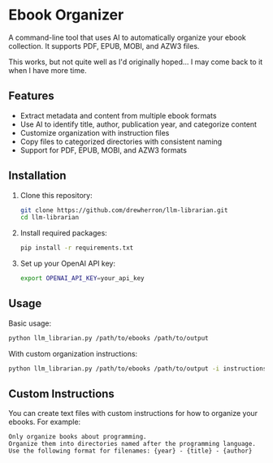 # Ebook Organizer

A command-line tool that uses AI to automatically organize your ebook collection. It supports PDF, EPUB, MOBI, and AZW3 files.

This works, but not quite well as I'd originally hoped... I may come back to it when I have more time.

## Features

- Extract metadata and content from multiple ebook formats
- Use AI to identify title, author, publication year, and categorize content
- Customize organization with instruction files
- Copy files to categorized directories with consistent naming
- Support for PDF, EPUB, MOBI, and AZW3 formats

## Installation

1. Clone this repository:
   ```bash
   git clone https://github.com/drewherron/llm-librarian.git
   cd llm-librarian
   ```

2. Install required packages:
   ```bash
   pip install -r requirements.txt
   ```

3. Set up your OpenAI API key:
   ```bash
   export OPENAI_API_KEY=your_api_key
   ```

## Usage

Basic usage:
```bash
python llm_librarian.py /path/to/ebooks /path/to/output
```

With custom organization instructions:
```bash
python llm_librarian.py /path/to/ebooks /path/to/output -i instructions.txt
```

## Custom Instructions

You can create text files with custom instructions for how to organize your ebooks. For example:

```
Only organize books about programming.
Organize them into directories named after the programming language.
Use the following format for filenames: {year} - {title} - {author}
```
